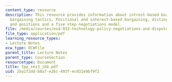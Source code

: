 ```yaml
---
content_type: resource
description: This resource provides information about intrest-based bargaining, traditional
  bargaining tactics, Positional and interest-based bargaining, distinguishing interests
  and positions and a five step negotiations model.
file: /media/courses/esd-933-technology-policy-negotiations-and-dispute-resolution-spring-2005/2ba1f2ddb8a7e26c493fecd31e9bf9f2_tpp_ses3_ibb.pdf
file_type: application/pdf
learning_resource_types:
- Lecture Notes
ocw_type: OCWFile
parent_title: Lecture Notes
parent_type: CourseSection
resourcetype: Document
title: tpp_ses3_ibb.pdf
uid: 2ba1f2dd-b8a7-e26c-493f-ecd31e9bf9f2
---
```

